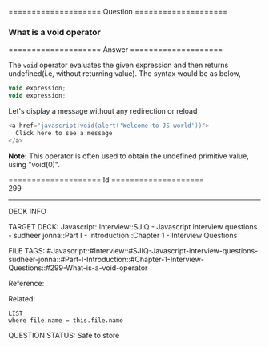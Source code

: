 ==================== Question ====================  

### What is a void operator  

==================== Answer ====================  

The `void` operator evaluates the given expression and then returns
undefined(i.e, without returning value). The syntax would be as below,

```javascript
void expression;
void expression;
```

Let's display a message without any redirection or reload

```javascript
<a href="javascript:void(alert('Welcome to JS world'))">
  Click here to see a message
</a>
```

**Note:** This operator is often used to obtain the undefined primitive value,
using "void(0)".

==================== Id ====================  
299

---

DECK INFO

TARGET DECK: Javascript::Interview::SJIQ - Javascript interview questions - sudheer jonna::Part I - Introduction::Chapter 1 - Interview Questions

FILE TAGS: #Javascript::#Interview::#SJIQ-Javascript-interview-questions-sudheer-jonna::#Part-I-Introduction::#Chapter-1-Interview-Questions::#299-What-is-a-void-operator

Reference:

Related:

```dataview
LIST
where file.name = this.file.name
```

QUESTION STATUS: Safe to store
